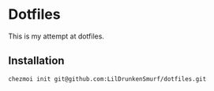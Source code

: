 # Dotfiles

This is my attempt at dotfiles.

## Installation

```
chezmoi init git@github.com:LilDrunkenSmurf/dotfiles.git
```
